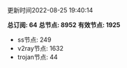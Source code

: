 更新时间2022-08-25 19:40:14

**总订阅: 64**
**总节点: 8952**
**有效节点: 1925**
- ss节点: 249
- v2ray节点: 1632
- trojan节点: 44
